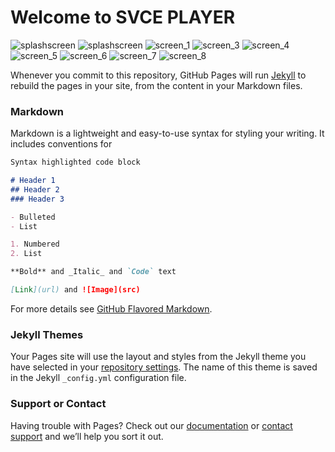 # Welcome to SVCE PLAYER

![splashscreen](https://user-images.githubusercontent.com/55135227/126660977-a2dd3e7a-5408-4e8c-a59c-df43a85acc54.png)
![splashscreen](https://user-images.githubusercontent.com/55135227/126660977-a2dd3e7a-5408-4e8c-a59c-df43a85acc54.png)
![screen_1](https://user-images.githubusercontent.com/55135227/126661562-9b0bf494-275c-4596-a0c5-e2348839acbc.png)
![screen_3](https://user-images.githubusercontent.com/55135227/126661579-02fd5a9f-cfcd-4c97-ab99-8667b2bd1a03.png)
![screen_4](https://user-images.githubusercontent.com/55135227/126661587-332adb6c-7169-4a0d-ba58-6ed0172c6aaa.png)
![screen_5](https://user-images.githubusercontent.com/55135227/126661596-abe4b3ef-23cd-4b2c-8d17-78eed109e0c6.png)
![screen_6](https://user-images.githubusercontent.com/55135227/126661601-2731775e-3299-4bb7-90f4-b6f0cfafd3d4.png)
![screen_7](https://user-images.githubusercontent.com/55135227/126661608-62df3588-c0a7-4dea-a67f-b322cc6cc42b.png)
![screen_8](https://user-images.githubusercontent.com/55135227/126661612-1ba675d1-905d-443c-bd9f-910589cda5e3.png)


Whenever you commit to this repository, GitHub Pages will run [Jekyll](https://jekyllrb.com/) to rebuild the pages in your site, from the content in your Markdown files.

### Markdown

Markdown is a lightweight and easy-to-use syntax for styling your writing. It includes conventions for

```markdown
Syntax highlighted code block

# Header 1
## Header 2
### Header 3

- Bulleted
- List

1. Numbered
2. List

**Bold** and _Italic_ and `Code` text

[Link](url) and ![Image](src)
```

For more details see [GitHub Flavored Markdown](https://guides.github.com/features/mastering-markdown/).

### Jekyll Themes

Your Pages site will use the layout and styles from the Jekyll theme you have selected in your [repository settings](https://github.com/shubhaam13/SVCE-PLAYER/settings/pages). The name of this theme is saved in the Jekyll `_config.yml` configuration file.

### Support or Contact

Having trouble with Pages? Check out our [documentation](https://docs.github.com/categories/github-pages-basics/) or [contact support](https://support.github.com/contact) and we’ll help you sort it out.
